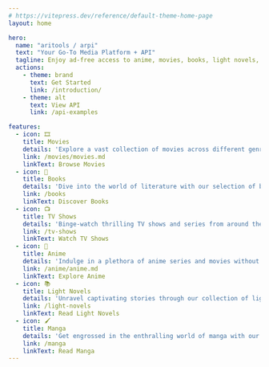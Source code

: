 ```yaml
---
# https://vitepress.dev/reference/default-theme-home-page
layout: home

hero:
  name: "aritools / arpi"
  text: "Your Go-To Media Platform + API"
  tagline: Enjoy ad-free access to anime, movies, books, light novels, manga, and TV shows!
  actions:
    - theme: brand
      text: Get Started
      link: /introduction/
    - theme: alt
      text: View API
      link: /api-examples

features:
  - icon: 🎞️
    title: Movies
    details: 'Explore a vast collection of movies across different genres and languages.'
    link: /movies/movies.md
    linkText: Browse Movies
  - icon: 📘
    title: Books
    details: 'Dive into the world of literature with our selection of books from various authors.'
    link: /books
    linkText: Discover Books
  - icon: 📺
    title: TV Shows
    details: 'Binge-watch thrilling TV shows and series from around the globe.'
    link: /tv-shows
    linkText: Watch TV Shows
  - icon: 🍥
    title: Anime
    details: 'Indulge in a plethora of anime series and movies without any interruptions.'
    link: /anime/anime.md
    linkText: Explore Anime
  - icon: 📚
    title: Light Novels
    details: 'Unravel captivating stories through our collection of light novels.'
    link: /light-novels
    linkText: Read Light Novels
  - icon: 🖌️
    title: Manga
    details: 'Get engrossed in the enthralling world of manga with our extensive library.'
    link: /manga
    linkText: Read Manga
---
```


